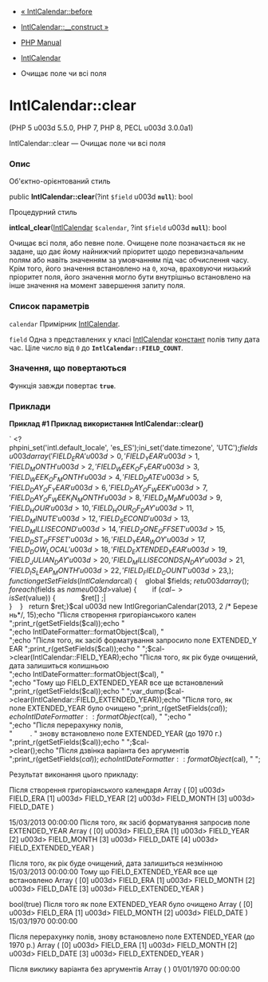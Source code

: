 - [« IntlCalendar::before](intlcalendar.before.md)
- [IntlCalendar::\_\_construct »](intlcalendar.construct.md)

- [PHP Manual](index.md)
- [IntlCalendar](class.intlcalendar.md)
- Очищає поле чи всі поля

# IntlCalendar::clear

(PHP 5 u003d 5.5.0, PHP 7, PHP 8, PECL u003d 3.0.0a1)

IntlCalendar::clear — Очищає поле чи всі поля

### Опис

Об'єктно-орієнтований стиль

public **IntlCalendar::clear**(?int `$field` u003d **`null`**): bool

Процедурний стиль

**intlcal_clear**([IntlCalendar](class.intlcalendar.md) `$calendar`,
?int `$field` u003d **`null`**): bool

Очищає всі поля, або певне поле. Очищене поле позначається
як не задане, що дає йому найнижчий пріоритет щодо
перевизначальним полям або навіть значенням за умовчанням під час обчислення
часу. Крім того, його значення встановлено на `0`, хоча, враховуючи
низький пріоритет поля, його значення могло бути внутрішньо встановлено на
інше значення на момент завершення запиту поля.

### Список параметрів

`calendar`
Примірник [IntlCalendar](class.intlcalendar.md).

`field`
Одна з представлених у класі [IntlCalendar](class.intlcalendar.md)
[констант](class.intlcalendar.md#intlcalendar.constants) полів типу
дата час. Ціле число від `0` до **`IntlCalendar::FIELD_COUNT`**.

### Значення, що повертаються

Функція завжди повертає **`true`**.

### Приклади

**Приклад #1 Приклад використання **IntlCalendar::clear()****

` <?phpini_set('intl.default_locale', 'es_ES');ini_set('date.timezone', 'UTC');$fields u003d array(    'FIELD_ERA'                  u003d> 0,    'FIELD_YEAR'                 u003d> 1,    'FIELD_MONTH '                u003d> 2,    'FIELD_WEEK_OF_YEAR'         u003d> 3,    'FIELD_WEEK_OF_MONTH'        u003d> 4,    'FIELD_DATE'                 u003d> 5,    'FIELD_DAY_OF_YEAR'          u003d> 6,    'FIELD_DAY_OF_WEEK'          u003d> 7,    'FIELD_DAY_OF_WEEK_IN_MONTH' u003d> 8,    'FIELD_AM_PM' u003d> 9,    'FIELD_HOUR'                 u003d> 10,    'FIELD_HOUR_OF_DAY'          u003d> 11,    'FIELD_MINUTE'               u003d> 12,    'FIELD_SECOND'               u003d> 13,    'FIELD_MILLISECOND'          u003d> 14,    'FIELD_ZONE_OFFSET'          u003d> 15,    'FIELD_DST_OFFSET'           u003d > 16,    'FIELD_YEAR_WOY'             u003d> 17,    'FIELD_DOW_LOCAL'            u003d> 18,    'FIELD_EXTENDED_YEAR'        u003d> 19,    'FIELD_JULIAN_DAY'           u003d> 20,    'FIELD_MILLISECONDS_IN_DAY'  u003d> 21,    'FIELD_IS_LEAP_MONTH'        u003d> 22,    'FIELD_FIELD_C OUNT'          u003d> 23,);function getSetFields(IntlCalendar $cal) {    global $fields; $ret u003d array(); foreach ($fields as $name u003d> $value) {        if ($cal->isSet($value)) {             $ret[] ;| }    }   return $ret;}$cal u003d new IntlGregorianCalendar(2013, 2 /* Березень*/, 15);echo "Після створення григоріанського кален
";print_r(getSetFields($cal));echo "
";echo IntlDateFormatter::formatObject($cal), "
";echo "Після того, як засіб форматування запросило поле EXTENDED_YEAR
";print_r(getSetFields($cal));echo "
";$cal->clear(IntlCalendar::FIELD_YEAR);echo "Після того, як рік буде очищений, дата залишиться колишньою
";echo IntlDateFormatter::formatObject($cal), "
";echo "Тому що FIELD_EXTENDED_YEAR все ще встановлений
";print_r(getSetFields($cal));echo "
";var_dump($cal->clear(IntlCalendar::FIELD_EXTENDED_YEAR));echo "Після того, як поле EXTENDED_YEAR було очищено
";print_r(getSetFields($cal));echo IntlDateFormatter::formatObject($cal), "
";echo "
";echo "Після перерахунку полів,
"         . " знову встановлено поле EXTENDED_YEAR (до 1970 г.)
";print_r(getSetFields($cal));echo "
";$cal->clear();echo "Після дзвінка варіанта без аргументів
";print_r(getSetFields($cal));echo IntlDateFormatter::formatObject($cal), "
";

Результат виконання цього прикладу:

Після створення григоріанського календаря
Array
(
[0] u003d> FIELD_ERA
[1] u003d> FIELD_YEAR
[2] u003d> FIELD_MONTH
[3] u003d> FIELD_DATE
)

15/03/2013 00:00:00
Після того, як засіб форматування запросив поле EXTENDED_YEAR
Array
(
[0] u003d> FIELD_ERA
[1] u003d> FIELD_YEAR
[2] u003d> FIELD_MONTH
[3] u003d> FIELD_DATE
[4] u003d> FIELD_EXTENDED_YEAR
)

Після того, як рік буде очищений, дата залишиться незмінною
15/03/2013 00:00:00
Тому що FIELD_EXTENDED_YEAR все ще встановлено
Array
(
[0] u003d> FIELD_ERA
[1] u003d> FIELD_MONTH
[2] u003d> FIELD_DATE
[3] u003d> FIELD_EXTENDED_YEAR
)

bool(true)
Після того як поле EXTENDED_YEAR було очищено
Array
(
[0] u003d> FIELD_ERA
[1] u003d> FIELD_MONTH
[2] u003d> FIELD_DATE
)
15/03/1970 00:00:00

Після перерахунку полів,
знову встановлено поле EXTENDED_YEAR (до 1970 р.)
Array
(
[0] u003d> FIELD_ERA
[1] u003d> FIELD_MONTH
[2] u003d> FIELD_DATE
[3] u003d> FIELD_EXTENDED_YEAR
)

Після виклику варіанта без аргументів
Array
(
)
01/01/1970 00:00:00
